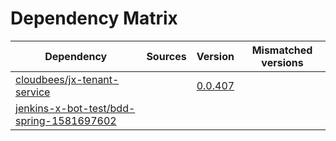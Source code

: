 # Dependency Matrix

Dependency | Sources | Version | Mismatched versions
---------- | ------- | ------- | -------------------
[cloudbees/jx-tenant-service](https://github.com/cloudbees/jx-tenant-service) |  | [0.0.407](https://github.com/cloudbees/jx-tenant-service/releases/tag/v0.0.407) | 
[jenkins-x-bot-test/bdd-spring-1581697602](https://github.com/jenkins-x-bot-test/bdd-spring-1581697602.git) |  | []() | 
